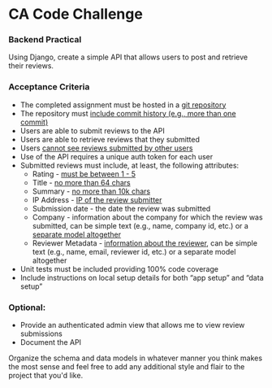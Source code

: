 # CA Code Challenge

### Backend Practical

Using Django, create a simple API that allows users to post and retrieve their reviews.

### Acceptance Criteria

*   The completed assignment must be hosted in a [git repository](https://github.com/scardine/consumeraffairs)
*   The repository must [include commit history (e.g., more than one commit)](https://github.com/scardine/consumeraffairs/commits/master)
*   Users are able to submit reviews to the API
*   Users are able to retrieve reviews that they submitted
*   Users [cannot see reviews submitted by other users](https://github.com/scardine/consumeraffairs/blob/master/reviews/views.py#L15)
*   Use of the API requires a unique auth token for each user
*   Submitted reviews must include, at least, the following attributes:
    *   Rating - [must be between 1 - 5](https://github.com/scardine/consumeraffairs/blob/master/reviews/models.py#L11)
    *   Title - [no more than 64 chars](https://github.com/scardine/consumeraffairs/blob/master/reviews/models.py#L17)
    *   Summary - [no more than 10k chars](https://github.com/scardine/consumeraffairs/blob/master/reviews/models.py#L18)
    *   IP Address - [IP of the review submitter](https://github.com/scardine/consumeraffairs/blob/master/reviews/views.py#L27)
    *   Submission date - the date the review was submitted
    *   Company - information about the company for which the review was submitted, can be simple text (e.g., name, company id, etc.) or a [separate model altogether](https://github.com/scardine/consumeraffairs/blob/master/reviews/models.py#L6)
    *   Reviewer Metadata - [information about the reviewer](https://github.com/scardine/consumeraffairs/blob/master/reviews/views.py#L27), can be simple text (e.g., name, email, reviewer id, etc.) or a separate model altogether
*   Unit tests must be included providing 100% code coverage
*   Include instructions on local setup details for both “app setup” and “data setup”

### Optional:

*   Provide an authenticated admin view that allows me to view review submissions
*   Document the API

Organize the schema and data models in whatever manner you think makes the most sense and feel free to add any additional style and flair to the project that you'd like.